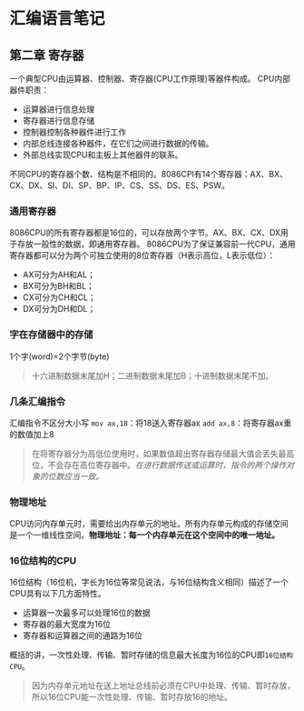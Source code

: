 # 汇编语言笔记
## 第二章 寄存器

一个典型CPU由运算器、控制器、寄存器(CPU工作原理)等器件构成。
CPU内部器件职责：
* 运算器进行信息处理
* 寄存器进行信息存储
* 控制器控制各种器件进行工作
* 内部总线连接各种器件，在它们之间进行数据的传输。
* 外部总线实现CPU和主板上其他器件的联系。

不同CPU的寄存器个数、结构是不相同的。8086CPI有14个寄存器：AX、BX、CX、DX、SI、DI、SP、BP、IP、CS、SS、DS、ES、PSW。

### 通用寄存器

8086CPU的所有寄存器都是16位的，可以存放两个字节。AX、BX、CX、DX用于存放一般性的数据，即通用寄存器。
8086CPU为了保证兼容前一代CPU，通用寄存器都可以分为两个可独立使用的8位寄存器（H表示高位，L表示低位）：
* AX可分为AH和AL；
* BX可分为BH和BL；
* CX可分为CH和CL；
* DX可分为DH和DL；

### 字在存储器中的存储

1个字(word)=2个字节(byte)
>十六进制数据末尾加H；二进制数据末尾加B；十进制数据末尾不加。

### 几条汇编指令

汇编指令不区分大小写
`mov ax,18`：将18送入寄存器ax
`add ax,8`：将寄存器ax重的数值加上8
>在将寄存器分为高低位使用时，如果数值超出寄存器存储最大值会丢失最高位，不会存在高位寄存器中。*在进行数据传送或运算时，指令的两个操作对象的位数应当一致。*

### 物理地址

CPU访问内存单元时，需要给出内存单元的地址。所有内存单元构成的存储空间是一个一维线性空间。**物理地址：每一个内存单元在这个空间中的唯一地址。**

### 16位结构的CPU

16位结构（16位机，字长为16位等常见说法，与16位结构含义相同）描述了一个CPU具有以下几方面特性。
* 运算器一次最多可以处理16位的数据
* 寄存器的最大宽度为16位
* 寄存器和运算器之间的通路为16位

概括的讲，一次性处理、传输、暂时存储的信息最大长度为16位的CPU即`16位结构CPU`。
>因为内存单元地址在送上地址总线前必须在CPU中处理、传输、暂时存放，所以16位CPU能一次性处理、传输、暂时存放16的地址。
